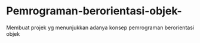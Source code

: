 # Pemrograman-berorientasi-objek-
Membuat projek yg menunjukkan adanya konsep pemrograman berorientasi objek 
